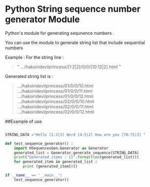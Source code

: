 # Python String sequence number generator Module
Python's module for generating sequnence numbers . 

You can use the module to generate string list that include sequential numbers 

Example :
For the string line : 
> " .../hakoiridevilprincess/[1:2|2]/0/0/[10:12|2].html "   

Generated string list is : 

>.../hakoiridevilprincess/01/0/0/10.html  
>.../hakoiridevilprincess/01/0/0/11.html   
>.../hakoiridevilprincess/01/0/0/12.html   
>.../hakoiridevilprincess/02/0/0/10.html   
>.../hakoiridevilprincess/02/0/0/11.html   
>.../hakoiridevilprincess/02/0/0/12.html   

##Example of use
```python

STRING_DATA ="Hello [1:2|3] Word [4:5|2] How are you [70:75|3] "

def test_sequence_generator() :
    import HSequencesGen.Generator as Generator
    generated_list = Generator.generate_sequence(STRING_DATA)
    print("Generated items : {}".format(len(generated_list)))
    for generated_item in generated_list :
        print (generated_item[0])

if __name__ == '__main__':
    test_sequence_generator()
```
    
